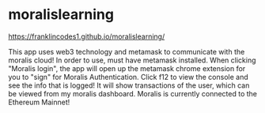 # moralislearning
https://franklincodes1.github.io/moralislearning/

This app uses web3 technology and metamask to communicate with the moralis cloud!
In order to use, must have metamask installed.
When clicking "Moralis login",
the app will open up the metamask chrome extension for you to "sign" for Moralis Authentication.
Click f12 to view the console and see the info that is logged!
It will show transactions of the user,
which can be viewed from my moralis dashboard.
Moralis is currently connected to the Ethereum Mainnet!
